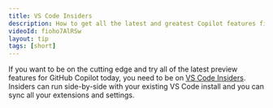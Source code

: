 ```yaml
---
title: VS Code Insiders
description: How to get all the latest and greatest Copilot features first
videoId: fioho7AlRSw
layout: tip
tags: [short]
---
```


If you want to be on the cutting edge and try all of the latest preview features for GitHub Copilot today, you need to be on [VS Code Insiders](https://code.visualstudio.com/insiders). Insiders can run side-by-side with your existing VS Code install and you can sync all your extensions and settings.